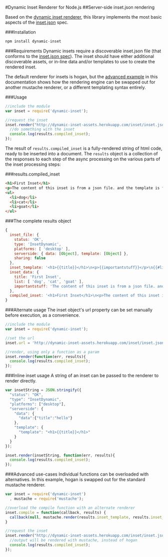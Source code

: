 #Dynamic Inset Renderer for Node.js
##Server-side inset.json rendering

Based on the [dynamic inset renderer](https://github.com/dowjones/dynamic-inset-renderer.git),
this library implements the most basic aspects of the [inset.json](https://docs.google.com/a/wsj.com/document/d/1NQ0UZYnyq89RFg3-Y7WxmYr7qVhsVBIrNPDpmgF66JA/edit?usp=docslist_api) spec.

###Installation
```javascript
npm install dynamic-inset
```

###Requirements
Dynamic insets require a discoverable inset.json file (that conforms to the [inset.json spec](https://docs.google.com/a/dowjones.com/document/d/1NQ0UZYnyq89RFg3-Y7WxmYr7qVhsVBIrNPDpmgF66JA/edit?usp=sharing)).
The inset should have either additional discoverable assets, or in-line data and/or templates
to use to create the rendered inset.

The default renderer for insets is hogan, but the [advanced example](#advanced-use-cases) in this documentation shows
how the rendering engine can be swapped out for another mustache renderer, or a different
templating syntax entirely.


###Usage
```javascript
//include the module
var inset = require('dynamic-inset');

//request the inset
inset.render("http://dynamic-inset-assets.herokuapp.com/inset/inset.json", function(err, results){
  //do something with the inset
  console.log(results.compiled_inset);
});
```
The result of `results.compiled_inset` is a fully-rendered string of html code, ready to be inserted into a document.
The `results` object is a collection of the responses to each step of the async processing on the various parts of
the inset processing steps:

###results.compiled_inset
```html
<h1>First Inset</h1>
<p>The content of this inset is from a json file. and the template is from a mustache file.</p>
<ul>
  <li>dog</li>
  <li>cat</li>
  <li>goat</li>
</ul>
```
###The complete results object
```javascript
{
  inset_file: {
    status: 'OK',
    type: 'InsetDynamic',
    platforms: [ 'desktop' ],
    serverside: { data: [Object], template: [Object] },
    sharing: false
  },
  inset_template: '<h1>{{title}}</h1>\n<p>{{importantstuff}}</p>\n{{#list.length}}\n<ul>\n{{#list}}<li>{{.}}</li>{{/list}}\n</ul>{{/list.length}}\n',
  inset_data: {
    title: 'First Inset',
    list: [ 'dog', 'cat', 'goat' ],
    importantstuff: 'The content of this inset is from a json file. and the template is from a mustache file.'
  },
  compiled_inset: '<h1>First Inset</h1>\n<p>The content of this inset is from a json file. and the template is from a mustache file.</p>\n<ul>\n<li>dog</li><li>cat</li><li>goat</li>\n</ul>\n' }
}
```

###Alternate usage
The inset object's url property can be set manually before execution, as a convenience.
```javascript
//include the module
var inset = require('dynamic-inset');

//set the url
inset.url = 'http://dynamic-inset-assets.herokuapp.com/inset/inset.json';

//render, using only a function as a param
inset.render(function(err, results){
  console.log(results.compiled_inset);
});
```

###Inline inset usage
A string of an inset can be passed to the renderer to render directly.
```javascript
var insetString = JSON.stringify({
  "status": "OK",
  "type": "InsetDynamic",
  "platforms": ["desktop"],
  "serverside": {
    "data": {
      "data":{"title":"hello"}
    },
    "template": {
      "template": "<h1>{{title}}</h1>"
    }
  }
});

inset.render(insetString, function(err, results){
  console.log(results.compiled_inset);
});
```

###Advanced use-cases
Individual functions can be overloaded with alternatives.
In this example, hogan is swapped out for the standard mustache renderer.
```javascript
var inset = require('dynamic-inset')
  , mustache = require('mustache');

//overload the compile function with an alternate renderer
inset.compile = function(callback, results) {
  callback(null, mustache.render(results.inset_template, results.inset_data);
}

//request the inset
inset.render("http://dynamic-inset-assets.herokuapp.com/inset/inset.json", function(err, results){
  //output will be rendered with mustache, instead of hogan
  console.log(results.compiled_inset);
});
```
